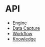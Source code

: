 # API

* [Engine](api/engine/1.0.0/index.html)
* [Data Capture](api/data-capture/1.2.0/index.html)
* [Workflow](api/workflow/0.1.0-beta01/index.html)
* [Knowledge](api/knowledge/0.1.0-beta01/index.html)
